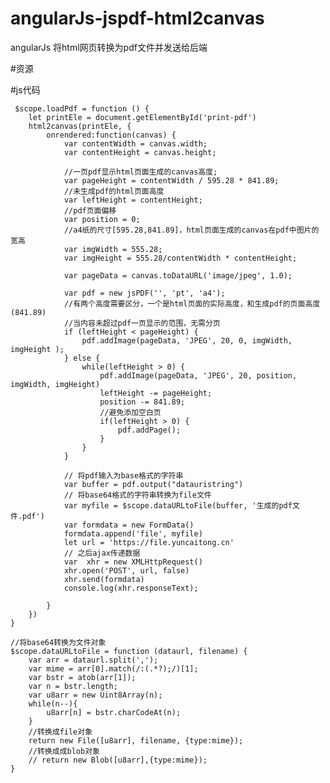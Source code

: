 # angularJs-jspdf-html2canvas
angularJs 将html网页转换为pdf文件并发送给后端

#资源 
<script src="https://cdn.bootcss.com/jquery/3.3.1/jquery.js"></script>
<script src="//static.yuncaitong.cn/asset/html2canvas.min.js"></script>
<script src="https://cdn.bootcss.com/jspdf/1.5.3/jspdf.debug.js"></script>





#js代码









     $scope.loadPdf = function () {
        let printEle = document.getElementById('print-pdf')
        html2canvas(printEle, {
            onrendered:function(canvas) {
                var contentWidth = canvas.width;
                var contentHeight = canvas.height;

                //一页pdf显示html页面生成的canvas高度;
                var pageHeight = contentWidth / 595.28 * 841.89;
                //未生成pdf的html页面高度
                var leftHeight = contentHeight;
                //pdf页面偏移
                var position = 0;
                //a4纸的尺寸[595.28,841.89]，html页面生成的canvas在pdf中图片的宽高
                var imgWidth = 555.28;
                var imgHeight = 555.28/contentWidth * contentHeight;

                var pageData = canvas.toDataURL('image/jpeg', 1.0);

                var pdf = new jsPDF('', 'pt', 'a4');
                //有两个高度需要区分，一个是html页面的实际高度，和生成pdf的页面高度(841.89)
                //当内容未超过pdf一页显示的范围，无需分页
                if (leftHeight < pageHeight) {
                    pdf.addImage(pageData, 'JPEG', 20, 0, imgWidth, imgHeight );
                } else {
                    while(leftHeight > 0) {
                        pdf.addImage(pageData, 'JPEG', 20, position, imgWidth, imgHeight)
                        leftHeight -= pageHeight;
                        position -= 841.89;
                        //避免添加空白页
                        if(leftHeight > 0) {
                            pdf.addPage();
                        }
                    }
                }
                
                // 将pdf输入为base格式的字符串
                var buffer = pdf.output("datauristring")
                // 将base64格式的字符串转换为file文件
                var myfile = $scope.dataURLtoFile(buffer, '生成的pdf文件.pdf')
                var formdata = new FormData()
                formdata.append('file', myfile)
                let url = 'https://file.yuncaitong.cn'
                // 之后ajax传递数据
                var  xhr = new XMLHttpRequest()
                xhr.open('POST', url, false)
                xhr.send(formdata)
                console.log(xhr.responseText); 

            }
        })
    }

    //将base64转换为文件对象
    $scope.dataURLtoFile = function (dataurl, filename) {
        var arr = dataurl.split(',');
        var mime = arr[0].match(/:(.*?);/)[1];
        var bstr = atob(arr[1]);
        var n = bstr.length; 
        var u8arr = new Uint8Array(n);
        while(n--){
            u8arr[n] = bstr.charCodeAt(n);
        }
        //转换成file对象
        return new File([u8arr], filename, {type:mime});
        //转换成成blob对象
        // return new Blob([u8arr],{type:mime});
    }
